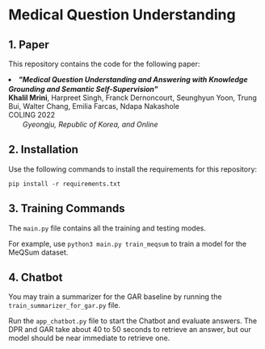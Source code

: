 # Medical Question Understanding

## 1. Paper

This repository contains the code for the following paper:

<li><b><i>"Medical Question Understanding and Answering with Knowledge Grounding and Semantic Self-Supervision"</i></b> <img height="16" src="https://khalilmrini.github.io/images/nih.png" width="24" style="display: inline-block;"/> <img height="16" src="https://khalilmrini.github.io/images/adobe.png" width="16" style="display: inline-block;"/> <br>
<b>Khalil Mrini</b>, Harpreet Singh, Franck Dernoncourt, Seunghyun Yoon, Trung Bui, Walter Chang, Emilia Farcas, Ndapa Nakashole<br>
COLING 2022<br>
<i><img height="16" src="https://khalilmrini.github.io/images/flag-kr.jpeg" width="24" style="display: inline-block;"/> Gyeongju, Republic of Korea, and Online</i></li>

## 2. Installation

Use the following commands to install the requirements for this repository:

```
pip install -r requirements.txt
```

## 3. Training Commands

The ```main.py``` file contains all the training and testing modes.

For example, use ```python3 main.py train_meqsum``` to train a model for the MeQSum dataset.

## 4. Chatbot

You may train a summarizer for the GAR baseline by running the ```train_summarizer_for_gar.py``` file.

Run the ```app_chatbot.py``` file to start the Chatbot and evaluate answers. The DPR and GAR take about 40 to 50 seconds to retrieve an answer, but our model should be near immediate to retrieve one.
